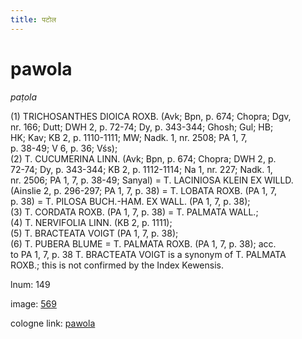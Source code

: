 ```yaml
---
title: पटोल
---
```


# pawola

<i>paṭola</i>  <div n="P" />(1) <bot>TRICHOSANTHES DIOICA ROXB.</bot> (Avk; Bpn, p. 674; Chopra; Dgv, <div n="lb" />nr. 166; Dutt; DWH 2, p. 72-74; Dy, p. 343-344; Ghosh; Gul; HB; <div n="lb" />HK; Kav; KB 2, p. 1110-1111; MW; Nadk. 1, nr. 2508; PA 1, 7, <div n="lb" />p. 38-49; V 6, p. 36; Vśs); <div n="P" />(2) <bot>T. CUCUMERINA LINN.</bot> (Avk; Bpn, p. 674; Chopra; DWH 2, p. <div n="lb" />72-74; Dy, p. 343-344; KB 2, p. 1112-1114; Na 1, nr. 227; Nadk. 1, <div n="lb" />nr. 2506; PA 1, 7, p. 38-49; Sanyal) = <bot>T. LACINIOSA KLEIN EX WILLD.</bot> <div n="lb" />(Ainslie 2, p. 296-297; PA 1, 7, p. 38) = <bot>T. LOBATA ROXB.</bot> (PA 1, 7, <div n="lb" />p. 38) = <bot>T. PILOSA BUCH.</bot>-<bot>HAM. EX WALL.</bot> (PA 1, 7, p. 38); <div n="P" />(3) <bot>T. CORDATA ROXB.</bot> (PA 1, 7, p. 38) = <bot>T. PALMATA WALL.</bot>; <div n="P" />(4) <bot>T. NERVIFOLIA LINN.</bot> (KB 2, p. 1111); <div n="P" />(5) <bot>T. BRACTEATA VOIGT</bot> (PA 1, 7, p. 38); <div n="P" />(6) <bot>T. PUBERA BLUME</bot> = <bot>T. PALMATA ROXB.</bot> (PA 1, 7, p. 38); acc. <div n="lb" />to PA 1, 7, p. 38 <bot>T. BRACTEATA VOIGT</bot> is a synonym of <bot>T. PALMATA <div n="lb" />ROXB.</bot>; this is not confirmed by the Index Kewensis.

lnum: 149

image: [569](https://www.sanskrit-lexicon.uni-koeln.de/scans/csl-apidev/servepdf.php?dict=snp&page=569)

cologne link: [pawola](https://sanskrit-lexicon.uni-koeln.de/scans/csl-apidev/getword.php?dict=snp&key=pawola)

